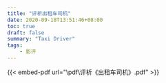 ```yaml
---
title: "评析出租车司机"
date: 2020-09-18T13:51:46+08:00
toc: true
draft: false
summary: "Taxi Driver"
tags:
    - 影评
---
```


{{< embed-pdf url="\pdf\评析《出租车司机》.pdf" >}}
